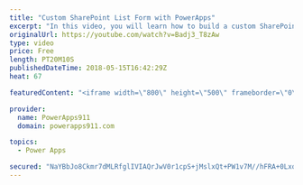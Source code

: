```yaml
---
title: "Custom SharePoint List Form with PowerApps"
excerpt: "In this video, you will learn how to build a custom SharePoint List Form with PowerApps. You will start with the basics and learn how to get started and some of the potholes that are along the way. The SharePointIntegration connector is covered, modifying the form, adding an button, and how to delete"
originalUrl: https://youtube.com/watch?v=Badj3_T8zAw
type: video
price: Free
length: PT20M10S
publishedDateTime: 2018-05-15T16:42:29Z
heat: 67

featuredContent: "<iframe width=\"800\" height=\"500\" frameborder=\"0\" src=\"https://www.youtube.com/embed/Badj3_T8zAw\" allow=\"accelerometer; autoplay; encrypted-media; gyroscope; picture-in-picture\" allowfullscreen></iframe>"

provider:
  name: PowerApps911
  domain: powerapps911.com

topics:
  - Power Apps

secured: "NaYBbJo8Ckmr7dMLRfglIVIAQrJwV0r1cpS+jMslxQt+PW1v7M//hFRA+0LxqQdUV0du3mr8szLw5xM2moGO/mT4nxUu5Sj+GSyR0yLmYMHmAVRsL5YLdsaNl8HfkraIVhBZS5cY0gPe55cf3Yz1vBf6veb++8S8eddT9KfnieB5Uts9n7bp8O5B3tOkpWsmXS2XfMO8JmtmVf9Av6eOonDHdhh8mf03lCVaLIfS9ZuCivck9+6MXBUOXgW8BvXYpD13rB/dxBD/icGej8bjb7kqdV4efkDOscU82BEXUbJ+P3NJBEppBWEnDkCsgBHYkkN3HC13emoyeO4LMAzeI+zEx8f4v6aZX4E8eblRvok8gbGy8eFv7nSXopGOoUmIt+xJKLcdXXAtc7waVN5hpw==;5QGjeFnFXre/Mxgu0M2iWw=="
---
```


